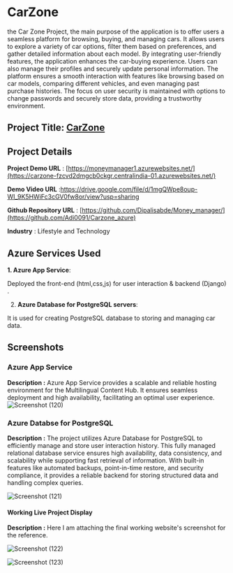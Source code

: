 # **CarZone**

the Car Zone Project, the main purpose of the application is to offer users a seamless platform for browsing, buying, and managing cars. It allows users to explore a variety of car options, filter them based on preferences, and gather detailed information about each model. By integrating user-friendly features, the application enhances the car-buying experience.
Users can also manage their profiles and securely update personal information. The platform ensures a smooth interaction with features like browsing based on car models, comparing different vehicles, and even managing past purchase histories. The focus on user security is maintained with options to change passwords and securely store data, providing a trustworthy environment.

## **Project Title:** [CarZone](https://carzone-fzcvd2dmgcb0ckgr.centralindia-01.azurewebsites.net/)

## **Project Details**
**Project Demo URL** : [https://moneymanager1.azurewebsites.net/](https://carzone-fzcvd2dmgcb0ckgr.centralindia-01.azurewebsites.net/)


**Demo Video URL** :https://drive.google.com/file/d/1mgQWpe8oup-WI_9K5HWiFc3cGV0fw8or/view?usp=sharing


**Github Repository URL** : [https://github.com/Dipalisabde/Money_manager/](https://github.com/Adi0091/Carzone_azure)


**Industry** : Lifestyle and Technology

## **Azure Services Used**


**1. Azure App Service**:


Deployed the front-end (html,css,js) for user interaction & backend (Django) .

2. **Azure Database for PostgreSQL servers**:


It is used for creating PostgreSQL database to storing and managing car data.

## **Screenshots**

### **Azure App Service**
**Description :**
Azure App Service provides a scalable and reliable hosting environment for the Multilingual Content Hub. It ensures seamless deployment and high availability, facilitating an optimal user experience.
![Screenshot (120)](https://github.com/user-attachments/assets/9f40d3ab-da4b-409f-b9ce-dfa0bbdf304a)

### **Azure Databse for PostgreSQL**
**Description :**
The project utilizes Azure Database for PostgreSQL to efficiently manage and store user interaction history. This fully managed relational database service ensures high availability, data consistency, and scalability while supporting fast retrieval of information. With built-in features like automated backups, point-in-time restore, and security compliance, it provides a reliable backend for storing structured data and handling complex queries.

![Screenshot (121)](https://github.com/user-attachments/assets/00f6efee-c123-4c44-a255-d628a89fe645)

#### **Working Live Project Display**
**Description :**
Here I am attaching the final working website's screenshot for the reference.

![Screenshot (122)](https://github.com/user-attachments/assets/ddd3a000-6b4f-49a3-8cfc-e7db3835cc41)


![Screenshot (123)](https://github.com/user-attachments/assets/5beff5e1-1cf6-4ba5-9333-bdb1d5f15e95)



